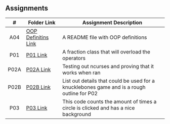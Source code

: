 ## Assignments

|  #  | Folder Link | Assignment Description |
| :-: | ----------- | ---------------------- |
|  A04  |  [OOP Definitins Link](https://github.com/FernandoMSU/OOP-2143/blob/main/Assignment/OOP_Primer/README.md)  |  A README file with OOP definitions  |
|  P01  |  [P01 Link](https://github.com/FernandoMSU/OOP-2143/blob/main/Assignment/PO1/Fraction.cpp)  |  A fraction class that will overload the operators  |
|  P02A  |  [P02A Link](https://github.com/FernandoMSU/OOP-2143/blob/main/Assignment/PO2A/CursesTest.md)  |  Testing out ncurses and proving that it works when ran  |
|  P02B  |  [P02B Link](https://github.com/FernandoMSU/OOP-2143/blob/main/Assignment/PO2B/Knuckle%20Bones)  |  List out details that could be used for a knucklebones game and is a rough outline for P02  |
|  P03  |  [P03 Link](https://github.com/FernandoMSU/OOP-2143/blob/main/Assignment/PO3/my.cpp)  |  This code counts the amount of times a circle is clicked and has a nice background  |
